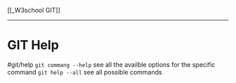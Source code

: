 [[_W3school GIT]]


---
# GIT Help
#git/help
`git commang --help` see all the availble options for the specific command
`git help --all` see all possible commands



